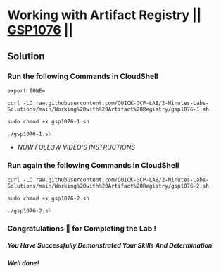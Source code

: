 # Working with Artifact Registry || [GSP1076](https://www.cloudskillsboost.google/focuses/52830?parent=catalog) ||

## Solution 

### Run the following Commands in CloudShell

```
export ZONE=
```
```
curl -LO raw.githubusercontent.com/QUICK-GCP-LAB/2-Minutes-Labs-Solutions/main/Working%20with%20Artifact%20Registry/gsp1076-1.sh

sudo chmod +x gsp1076-1.sh

./gsp1076-1.sh
```

* *NOW FOLLOW VIDEO'S INSTRUCTIONS*

### Run again the following Commands in CloudShell

```
curl -LO raw.githubusercontent.com/QUICK-GCP-LAB/2-Minutes-Labs-Solutions/main/Working%20with%20Artifact%20Registry/gsp1076-2.sh

sudo chmod +x gsp1076-2.sh

./gsp1076-2.sh
```

### Congratulations 🎉 for Completing the Lab !

##### *You Have Successfully Demonstrated Your Skills And Determination.*

#### *Well done!*

